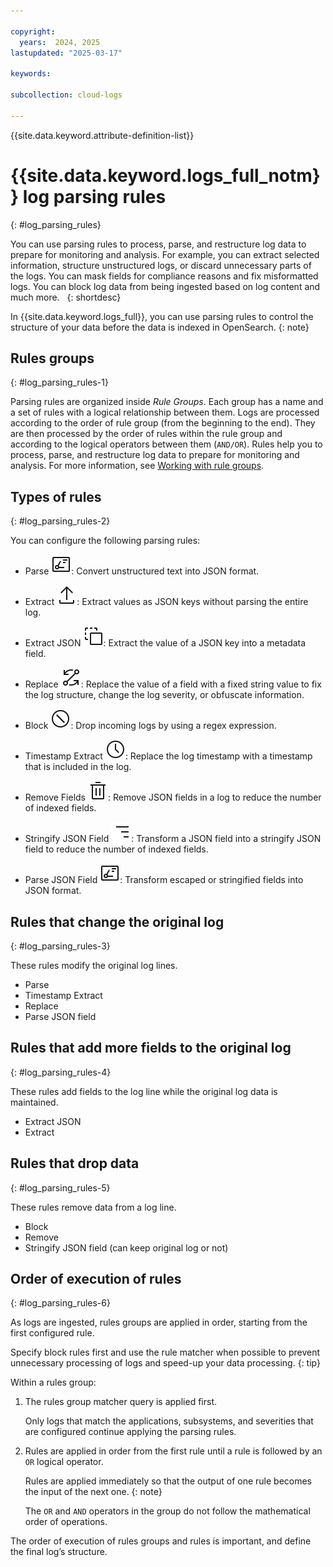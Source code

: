 ```yaml
---

copyright:
  years:  2024, 2025
lastupdated: "2025-03-17"

keywords:

subcollection: cloud-logs

---
```


{{site.data.keyword.attribute-definition-list}}

# {{site.data.keyword.logs_full_notm}} log parsing rules
{: #log_parsing_rules}

You can use parsing rules to process, parse, and restructure log data to prepare for monitoring and analysis. For example, you can extract selected information, structure unstructured logs, or discard unnecessary parts of the logs. You can mask fields for compliance reasons and fix misformatted logs. You can block log data from being ingested based on log content and much more.   
{: shortdesc}

In {{site.data.keyword.logs_full}}, you can use parsing rules to control the structure of your data before the data is indexed in OpenSearch.
{: note}



## Rules groups
{: #log_parsing_rules-1}

Parsing rules are organized inside *Rule Groups*. Each group has a name and a set of rules with a logical relationship between them. Logs are processed according to the order of rule group (from the beginning to the end). They are then processed by the order of rules within the rule group and according to the logical operators between them (`AND/OR`). Rules help you to process, parse, and restructure log data to prepare for monitoring and analysis. For more information, see [Working with rule groups](/docs/cloud-logs?topic=cloud-logs-rules_groups).

## Types of rules
{: #log_parsing_rules-2}

You can configure the following parsing rules:

- Parse ![Parse parsing rule icon](/icons/PARSE.svg "Parse"): Convert unstructured text into JSON format.

- Extract ![Extract parsing rule icon](/icons/Extract.svg "Extract"): Extract values as JSON keys without parsing the entire log.

- Extract JSON ![JSON Extract parsing rule icon](/icons/Json_Extract.svg "JSON Extract"): Extract the value of a JSON key into a metadata field.

- Replace ![Replace parsing rule icon](/icons/Replace.svg "Replace"): Replace the value of a field with a fixed string value to fix the log structure, change the log severity, or obfuscate information.

- Block ![Block parsing rule icon](/icons/Block.svg "Block"): Drop incoming logs by using a regex expression.

- Timestamp Extract ![Timestamp parsing rule icon](/icons/Timestamp.svg "Timestamp"): Replace the log timestamp with a timestamp that is included in the log.

- Remove Fields ![Remove parsing rule icon](/icons/Remove.svg "Remove"): Remove JSON fields in a log to reduce the number of indexed fields.

- Stringify JSON Field ![JSON Stringify parsing rule icon](/icons/STRINGIFY.svg "JSON Stringify"): Transform a JSON field into a stringify JSON field to reduce the number of indexed fields.

- Parse JSON Field ![Parse parsing rule icon](/icons/PARSE.svg "Parse"): Transform escaped or stringified fields into JSON format.



## Rules that change the original log
{: #log_parsing_rules-3}

These rules modify the original log lines.

- Parse
- Timestamp Extract
- Replace
- Parse JSON field


## Rules that add more fields to the original log
{: #log_parsing_rules-4}

These rules add fields to the log line while the original log data is maintained.

- Extract JSON
- Extract

## Rules that drop data
{: #log_parsing_rules-5}

These rules remove data from a log line.

- Block
- Remove
- Stringify JSON field (can keep original log or not)


## Order of execution of rules
{: #log_parsing_rules-6}

As logs are ingested, rules groups are applied in order, starting from the first configured rule.

Specify block rules first and use the rule matcher when possible to prevent unnecessary processing of logs and speed-up your data processing.
{: tip}

Within a rules group:
1. The rules group matcher query is applied first.

    Only logs that match the applications, subsystems, and severities that are configured continue applying the parsing rules.

2. Rules are applied in order from the first rule until a rule is followed by an `OR` logical operator.

    Rules are applied immediately so that the output of one rule becomes the input of the next one.
    {: note}

    The `OR` and `AND` operators in the group do not follow the mathematical order of operations.


The order of execution of rules groups and rules is important, and define the final log’s structure.
